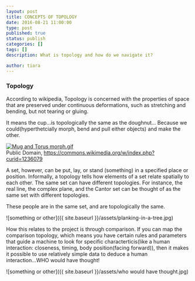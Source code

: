 ```yaml
---
layout: post
title: CONCEPTS OF TOPOLOGY
date: 2016-08-21 11:00:00
type: post
published: true
status: publish
categories: []
tags: []
description: What is topology and how do we navigate it?

author: tiara
---
```


### Topology 

According to wikipedia, Topology is concerned with the properties of space that are preserved under continuous deformations, such as stretching and bending, but not tearing or gluing. 

It means the cup...is topologically the same as the doughnut... Because we could(hyperthetcially morph, bend and pull either objects) and make the other. 

<p><a href="https://commons.wikimedia.org/wiki/File:Mug_and_Torus_morph.gif#/media/File:Mug_and_Torus_morph.gif"><img src="https://upload.wikimedia.org/wikipedia/commons/2/26/Mug_and_Torus_morph.gif" alt="Mug and Torus morph.gif"></a><br>Public Domain, <a href="https://commons.wikimedia.org/w/index.php?curid=1236079">https://commons.wikimedia.org/w/index.php?curid=1236079</a></p>

A set, however, can be put, lay, or stand (something) in a specified place or position. Informally, a topology tells how elements of a set relate spatially to each other. The same set can have different topologies. For instance, the real line, the complex plane, and the Cantor set can be thought of as the same set with different topologies. 

These people are in the same set, and are topologically the same. 

![something or other]({{ site.baseurl }}/assets/planking-in-a-tree.jpg)

How this relates to the project is through comparison. If you can map the comparison topology, which means you have certain rules and parameters that guide a machine to look for specific characterticis(like a human interaction: closeness, timing, body position(facing forward)), then it makes it possible to use relatively simple data to deduce a human interaction...WHO would have thought!

![something or other]({{ site.baseurl }}/assets/who would have thought.jpg)


